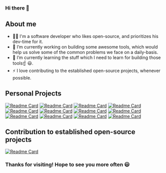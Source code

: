 ### Hi there 👋

## About me
- 👨‍💻 I'm a software developer who likes open-source, and prioritizes his dev-time for it.
- 🔭 I’m currently working on building some awesome tools, which would help us solve some of the common problems we face on a daily-basis.
- 🌱 I’m currently learning the stuff which I need to learn for building those tools☝️ 😃.
- ⚡ I love contributing to the established open-source projects, whenever possible.
  
## Personal Projects
[![Readme Card](https://github-readme-stats.vercel.app/api/pin/?username=adityausathe&repo=predictive-cache&theme=vue-dark)](https://github.com/adityausathe/predictive-cache)
[![Readme Card](https://github-readme-stats.vercel.app/api/pin/?username=adityausathe&repo=content-scheduler&theme=vue-dark)](https://github.com/adityausathe/content-scheduler)
[![Readme Card](https://github-readme-stats.vercel.app/api/pin/?username=adityausathe&repo=wardrobe-picker&theme=vue-dark)](https://github.com/adityausathe/wardrobe-picker)
[![Readme Card](https://github-readme-stats.vercel.app/api/pin/?username=adityausathe&repo=java-microservice-template&theme=vue-dark)](https://github.com/adityausathe/java-microservice-template)
[![Readme Card](https://github-readme-stats.vercel.app/api/pin/?username=adityausathe&repo=pedagogical-timetable-generator&theme=vue-dark)](https://github.com/adityausathe/pedagogical-timetable-generator)
[![Readme Card](https://github-readme-stats.vercel.app/api/pin/?username=adityausathe&repo=airtouch&theme=vue-dark)](https://github.com/adityausathe/airtouch)
[![Readme Card](https://github-readme-stats.vercel.app/api/pin/?username=adityausathe&repo=network-topology-scanner&theme=vue-dark)](https://github.com/adityausathe/network-topology-scanner)
[![Readme Card](https://github-readme-stats.vercel.app/api/pin/?username=adityausathe&repo=popup-dictionary&theme=vue-dark)](https://github.com/adityausathe/popup-dictionary)
[![Readme Card](https://github-readme-stats.vercel.app/api/pin/?username=adityausathe&repo=multiplayer-2048&theme=vue-dark)](https://github.com/adityausathe/multiplayer-2048)
[![Readme Card](https://github-readme-stats.vercel.app/api/pin/?username=adityausathe&repo=vlc-subdics&theme=vue-dark)](https://github.com/adityausathe/vlc-subdics)
[![Readme Card](https://github-readme-stats.vercel.app/api/pin/?username=adityausathe&repo=pdf-highlights-extractor&theme=vue-dark)](https://github.com/adityausathe/pdf-highlights-extractor)
[![Readme Card](https://github-readme-stats.vercel.app/api/pin/?username=adityausathe&repo=mini-bash&theme=vue-dark)](https://github.com/adityausathe/mini-bash)

## Contribution to established open-source projects
[![Readme Card](https://github-readme-stats.vercel.app/api/pin/?username=ipython&repo=ipython&theme=react)](https://github.com/ipython/ipython/pulls?q=author%3Aadityausathe)

### Thanks for visiting! Hope to see you more often 😃
